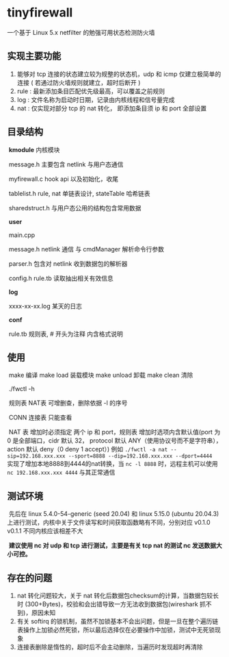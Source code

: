# tinyfirewall
一个基于 Linux 5.x netfilter 的勉强可用状态检测防火墙

## 实现主要功能

1. 能够对 tcp 连接的状态建立较为规整的状态机，udp 和 icmp 仅建立极简单的连接 ( 若通过防火墙规则就建立，超时后断开 )
2. rule  : 最新添加条目匹配优先级最高，可以覆盖之前规则
3. log   : 文件名称为启动时日期，记录由内核线程和信号量完成
4. nat   : 仅实现对部分 tcp 的 nat 转化， 即添加条目须 ip 和 port 全部设置

## 目录结构

​	**kmodule**                           内核模块

​		message.h					 主要包含 netlink 与用户态通信

​		myfirewall.c					hook api 以及初始化，收尾

​		tablelist.h						rule, nat 单链表设计, stateTable 哈希链表 

​		sharedstruct.h				与用户态公用的结构包含常用数据

​	**user**

​		main.cpp						 

​		message.h						netlink 通信 与 cmdManager 解析命令行参数

​		parser.h							包含对 netlink 收到数据包的解析器

​		config.h							rule.tb 读取抽出相关有效信息

​	**log**

​		xxxx-xx-xx.log					某天的日志

​	**conf**

​		rule.tb								规则表, # 开头为注释 内含格式说明

## 使用

​	make 编译 make load 装载模块 make unload 卸载 make clean 清除

​	./fwctl -h

​	规则表 NAT表 可增删查，删除依据 -l 的序号

​    CONN 连接表 只能查看

​	NAT 表 增加时必须指定 两个 ip 和 port，规则表 增加时选项内含默认值(port 为 0 是全部端口，cidr 默认 32， protocol 默认 ANY（使用协议号而不是字符串），action 默认 deny（0 deny 1 accept）) 
  例如 `./fwctl -a nat --sip=192.168.xxx.xxx --sport=8888 --dip=192.168.xxx.xxx --dport=4444`  
  实现了增加本地8888到4444的nat转换，当 `nc -l 8888` 时，远程主机可以使用 `nc 192.168.xxx.xxx 4444` 与其正常通信  

## 测试环境

​		先后在 linux 5.4.0-54-generic (seed 20.04) 和 linux 5.15.0 (ubuntu 20.04.3) 上进行测试，内核中关于文件读写和时间获取函数略有不同，分别对应 v0.1.0 v0.1.1 不同内核应该相差不大

​		**建议使用 nc 对 udp 和 tcp 进行测试，主要是有关 tcp nat 的测试 nc 发送数据大小可控。**

## 存在的问题

1. nat 转化问题较大，关于 nat 转化后数据包checksum的计算，当数据包较长时 (300+Bytes)，校验和会出错导致一方无法收到数据包(wireshark 抓不到)，原因未知
2. 有关 softirq 的锁机制，虽然不加锁基本不会出问题，但是一旦在整个遍历链表操作上加锁必然死锁，所以最后选择仅在必要操作中加锁，测试中无死锁现象
3. 连接表删除是惰性的，超时后不会主动删除，当遍历时发现超时再清除
